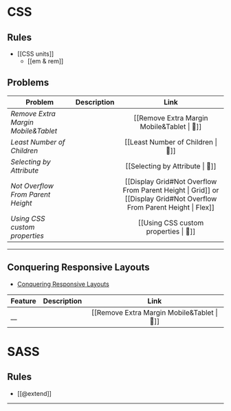 # CSS

## Rules

- [[CSS units]]
  - [[em & rem]]

## Problems

| Problem                             | Description |                                                         Link                                                         |
| ----------------------------------- | ----------- | :------------------------------------------------------------------------------------------------------------------: |
| _Remove Extra Margin Mobile&Tablet_ |             |                                     [[Remove Extra Margin Mobile&Tablet \| 🌹]]                                      |
| _Least Number of Children_          |             |                                          [[Least Number of Children \| 🌹]]                                          |
| _Selecting by Attribute_            |             |                                           [[Selecting by Attribute \| 🌹]]                                           |
| _Not Overflow From Parent Height_   |             | [[Display Grid#Not Overflow From Parent Height \| Grid]] or [[Display Grid#Not Overflow From Parent Height \| Flex]] |
| _Using CSS custom properties_       |             |                                        [[Using CSS custom properties \| 🌹]]                                         |

---

## Conquering Responsive Layouts

- [Conquering Responsive Layouts](https://courses.kevinpowell.co/view/courses/conquering-responsive-layouts)

| Feature | Description |                    Link                     |
| ------- | ----------- | :-----------------------------------------: |
| \_\_    |             | [[Remove Extra Margin Mobile&Tablet \| 🌹]] |

# SASS

## Rules

- [[@extend]]

---
